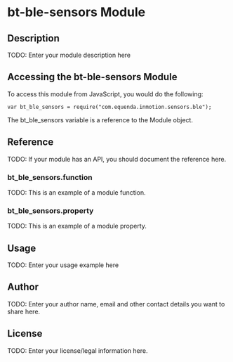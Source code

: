 # bt-ble-sensors Module

## Description

TODO: Enter your module description here

## Accessing the bt-ble-sensors Module

To access this module from JavaScript, you would do the following:

    var bt_ble_sensors = require("com.equenda.inmotion.sensors.ble");

The bt_ble_sensors variable is a reference to the Module object.

## Reference

TODO: If your module has an API, you should document
the reference here.

### bt_ble_sensors.function

TODO: This is an example of a module function.

### bt_ble_sensors.property

TODO: This is an example of a module property.

## Usage

TODO: Enter your usage example here

## Author

TODO: Enter your author name, email and other contact
details you want to share here.

## License

TODO: Enter your license/legal information here.
